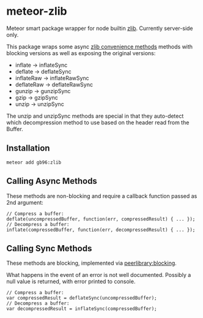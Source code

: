 meteor-zlib
===========

Meteor smart package wrapper for node builtin [zlib](http://nodejs.org/api/zlib.html).
Currently server-side only.

This package wraps some async [zlib convenience methods](http://nodejs.org/api/zlib.html#zlib_convenience_methods) methods with blocking versions as well as exposing the original versions:

*  inflate -> inflateSync
*  deflate -> deflateSync
*  inflateRaw -> inflateRawSync
*  deflateRaw -> deflateRawSync
*  gunzip -> gunzipSync
*  gzip -> gzipSync
*  unzip -> unzipSync

The unzip and unzipSync methods are special in that they auto-detect which decompression method to use based on the header read from the Buffer.


Installation
------------

```
meteor add gb96:zlib
```

Calling Async Methods
---------------------
These methods are non-blocking and require a callback function passed as 2nd argument:

```
// Compress a buffer:
deflate(uncompressedBuffer, function(err, compressedResult) { ... });
// Decompress a buffer:
inflate(compressedBuffer, function(err, decompressedResult) { ... });
```

Calling Sync Methods
---------------------
These methods are blocking, implemented via [peerlibrary:blocking](https://atmospherejs.com/peerlibrary/blocking).

What happens in the event of an error is not well documented. Possibly a null value is returned, with error
printed to console.

```
// Compress a buffer:
var compressedResult = deflateSync(uncompressedBuffer);
// Decompress a buffer:
var decompressedResult = inflateSync(compressedBuffer);
```
